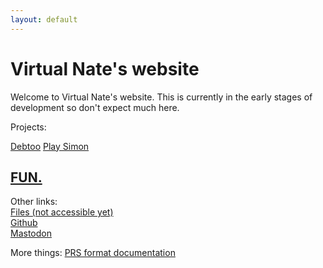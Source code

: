 ```yaml
---
layout: default
---
```


# Virtual Nate's website

Welcome to Virtual Nate's website. This is currently in the early stages of development so don't expect much here.

Projects:

[Debtoo](./pub/debtoo) [Play Simon](./Simon.html)

## [FUN.](fun.html)

Other links:  
[Files (not accessible yet)](./pub)  
[Github](https://github.com/ntvmb)  
[Mastodon](https://mastodon.social/@VirtualNate)

More things:
[PRS format documentation](./docs/prs-format)
